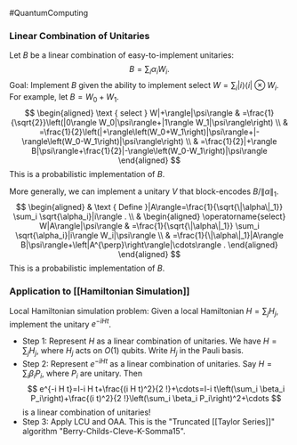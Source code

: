 #QuantumComputing 


### Linear Combination of Unitaries
Let $B$ be a linear combination of easy-to-implement unitaries:
$$
B=\sum_i \alpha_i W_i .
$$
Goal: Implement $B$ given the ability to implement select $W=\sum_i|i\rangle\langle i| \otimes W_i$.
For example, let $B=W_0+W_1$.
$$
\begin{aligned}
\text { select } W|+\rangle|\psi\rangle & =\frac{1}{\sqrt{2}}\left(|0\rangle W_0|\psi\rangle+|1\rangle W_1|\psi\rangle\right) \\
& =\frac{1}{2}\left(|+\rangle\left(W_0+W_1\right)|\psi\rangle+|-\rangle\left(W_0-W_1\right)|\psi\rangle\right) \\
& =\frac{1}{2}|+\rangle B|\psi\rangle+\frac{1}{2}|-\rangle\left(W_0-W_1\right)|\psi\rangle
\end{aligned}
$$
This is a probabilistic implementation of $B$.

More generally, we can implement a unitary $V$ that block-encodes $B /\|\alpha\|_1$.
$$
\begin{aligned}
& \text { Define }|A\rangle=\frac{1}{\sqrt{\|\alpha\|_1}} \sum_i \sqrt{\alpha_i}|i\rangle . \\
& \begin{aligned}
\operatorname{select} W|A\rangle|\psi\rangle & =\frac{1}{\sqrt{\|\alpha\|_1}} \sum_i \sqrt{\alpha_i}|i\rangle W_i|\psi\rangle \\
& =\frac{1}{\|\alpha\|_1}|A\rangle B|\psi\rangle+\left|A^{\perp}\right\rangle|\cdots\rangle .
\end{aligned}
\end{aligned}
$$
This is a probabilistic implementation of $B$.

### Application to [[Hamiltonian Simulation]]
Local Hamiltonian simulation problem: Given a local Hamiltonian $H=\sum_j H_j$, implement the unitary $e^{-i H t}$.
- Step 1: Represent $H$ as a linear combination of unitaries. We have $H=\sum_j H_j$, where $H_j$ acts on $O(1)$ qubits. Write $H_j$ in the Pauli basis.
- Step 2: Represent $e^{-i H t}$ as a linear combination of unitaries. Say $H=\sum_i \beta_i P_i$, where $P_i$ are unitary. Then $$
e^{-i H t}=I-i H t+\frac{(i H t)^2}{2 !}+\cdots=I-i t\left(\sum_i \beta_i P_i\right)+\frac{(i t)^2}{2 !}\left(\sum_i \beta_i P_i\right)^2+\cdots
$$ is a linear combination of unitaries!
- Step 3: Apply LCU and OAA. This is the "Truncated [[Taylor Series]]" algorithm "Berry-Childs-Cleve-K-Somma15".
